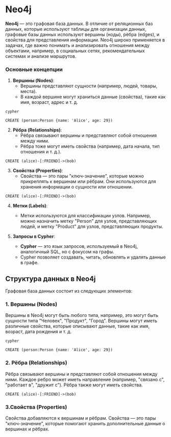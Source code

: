 # Neo4j

**Neo4j** — это графовая база данных. В отличие от реляционных баз данных, которые используют таблицы для организации данных, графовые базы данных используют вершины (ноды), рёбра (edges), и свойства для представления информации. Neo4j широко применяется в задачах, где важно понимать и анализировать отношения между объектами, например, в социальных сетях, рекомендательных системах и анализе маршрутов.

### Основные концепции

1. **Вершины (Nodes)**:
   - Вершины представляют сущности (например, людей, товары, места).
   - В каждой вершине могут храниться данные (свойства), такие как имя, возраст, адрес и т. д.
  
```
cypher

CREATE (person:Person {name: 'Alice', age: 29})
```
   
2. **Рёбра (Relationships)**:
   - Рёбра связывают вершины и представляют собой отношения между ними.
   - Рёбра тоже могут иметь свойства (например, дата начала, тип отношения и т. д.).
  
```
CREATE (alice)-[:FRIEND]->(bob)
```
   
3. **Свойства (Properties)**:
   - Свойства — это пары "ключ-значение", которые можно прикреплять к вершинам или рёбрам. Они используются для хранения информации о сущности или отношении.
  
```
CREATE (alice)-[:FRIEND]->(bob)
```

4. **Метки (Labels)**:
   - Метки используются для классификации узлов. Например, можно назначить метку "Person" для узлов, представляющих людей, и метку "Product" для узлов, представляющих продукты.
   
5. **Запросы в Cypher**:
   - **Cypher** — это язык запросов, используемый в Neo4j, аналогичный SQL, но с фокусом на графы.
   - Cypher позволяет создавать, читать, обновлять и удалять данные в графе.

## Структура данных в Neo4j

Графовая база данных состоит из следующих элементов:

### 1. Вершины (Nodes)
Вершины в Neo4j могут быть любого типа, например, это могут быть сущности типа "Человек", "Продукт", "Город". Вершины могут иметь различные свойства, которые описывают данные, такие как имя, возраст, дата рождения и т. д.

```
cypher

CREATE (person:Person {name: 'Alice', age: 29})
```

### 2. Рёбра (Relationships)
Рёбра связывают вершины и представляют собой отношения между ними. Каждое ребро может иметь направление (например, "связано с", "работает в", "дружит с"). Рёбра также могут иметь свойства.

```
CREATE (alice)-[:FRIEND]->(bob)
```

### 3.Свойства (Properties)
Свойства добавляются к вершинам и рёбрам. Свойства — это пары "ключ-значение", которые помогают хранить дополнительные данные о вершинах и рёбрах.
